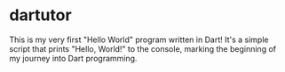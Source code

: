 # dartutor
This is my very first "Hello World" program written in Dart! It's a simple script that prints "Hello, World!" to the console, marking the beginning of my journey into Dart programming.
